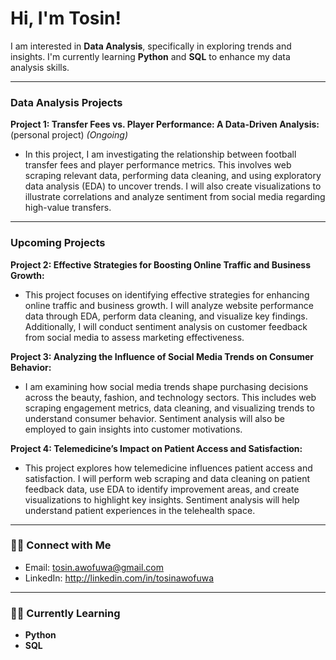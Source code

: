  # Hi, I'm Tosin!
I am interested in **Data Analysis**, specifically in exploring trends and insights. I'm currently learning **Python** and **SQL** to enhance my data analysis skills.

---

###  Data Analysis Projects
 **Project 1: Transfer Fees vs. Player Performance: A Data-Driven Analysis:**(personal project) *(Ongoing)*
- In this project, I am investigating the relationship between football transfer fees and player performance metrics. This involves web scraping relevant data, performing data cleaning, and using exploratory data analysis (EDA) to uncover trends. I will also create visualizations to illustrate correlations and analyze sentiment from social media regarding high-value transfers.

---

### Upcoming Projects
 **Project 2: Effective Strategies for Boosting Online Traffic and Business Growth:**
- This project focuses on identifying effective strategies for enhancing online traffic and business growth. I will analyze website performance data through EDA, perform data cleaning, and visualize key findings. Additionally, I will conduct sentiment analysis on customer feedback from social media to assess marketing effectiveness.

 **Project 3: Analyzing the Influence of Social Media Trends on Consumer Behavior:**
- I am examining how social media trends shape purchasing decisions across the beauty, fashion, and technology sectors. This includes web scraping engagement metrics, data cleaning, and visualizing trends to understand consumer behavior. Sentiment analysis will also be employed to gain insights into customer motivations. 


 **Project 4: Telemedicine’s Impact on Patient Access and Satisfaction:**
- This project explores how telemedicine influences patient access and satisfaction. I will perform web scraping and data cleaning on patient feedback data, use EDA to identify improvement areas, and create visualizations to highlight key insights. Sentiment analysis will help understand patient experiences in the telehealth space.
---
### 🤳🏼 Connect with Me
- Email: [tosin.awofuwa@gmail.com](mailto:tosin.awofuwa@gmail.com)
- LinkedIn: http://linkedin.com/in/tosinawofuwa
  

---

### 👩‍💻 Currently Learning
- **Python**
- **SQL**
